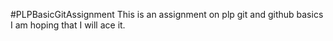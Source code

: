 #PLPBasicGitAssignment
This is an assignment on plp git and github basics
I am hoping that I will ace it.
